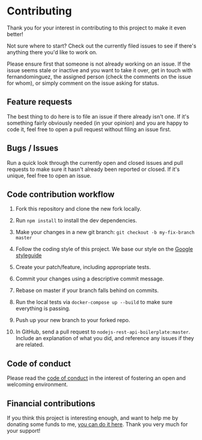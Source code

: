 # Contributing

Thank you for your interest in contributing to this project to make it even better!

Not sure where to start? Check out the currently filed issues to see if there's anything there you'd like to work on.

Please ensure first that someone is not already working on an issue. If the issue seems stale or inactive and you want to take it over, get in touch with fernandominguez, the assigned person (check the comments on the issue for whom), or simply comment on the issue asking for status.

## Feature requests

The best thing to do here is to file an issue if there already isn't one. If it's something fairly obviously needed (in your opinion) and you are happy to code it, feel free to open a pull request without filing an issue first.

## Bugs / Issues

Run a quick look through the currently open and closed issues and pull requests to make sure it hasn't already been reported or closed. If it's unique, feel free to open an issue.

## Code contribution workflow

1. Fork this repository and clone the new fork locally.

2. Run `npm install` to install the dev dependencies.

3. Make your changes in a new git branch: `git checkout -b my-fix-branch master`

4. Follow the coding style of this project. We base our style on the [Google styleguide](https://google.github.io/styleguide/jsguide.html)

5. Create your patch/feature, including appropriate tests.

6. Commit your changes using a descriptive commit message.

7. Rebase on master if your branch falls behind on commits.

8. Run the local tests via `docker-compose up --build` to make sure everything is passing.

9. Push up your new branch to your forked repo.

10. In GitHub, send a pull request to `nodejs-rest-api-boilerplate:master`. Include an explanation of what you did, and reference any issues if they are related.

## Code of conduct

Please read the [code of conduct](https://github.com/fernandominguez/nodejs-rest-api-boilerplate/blob/main/CODE_OF_CONDUCT.md) in the interest of fostering an open and welcoming environment.

## Financial contributions

If you think this project is interesting enough, and want to help me by donating some funds to me, [you can do it here](https://www.paypal.me/fernandominguez). Thank you very much for your support!
